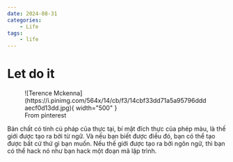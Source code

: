 ```yaml
---
date: 2024-08-31
categories:
    - Life
tags:
    - life
---
```


# Let do it
<figure markdown="span">
  ![Terence Mckenna](https://i.pinimg.com/564x/14/cb/f3/14cbf33dd71a5a95796dddaecf0d13dd.jpg){ width="500" }
  <figcaption>From pinterest</figcaption>
</figure>


Bản chất có tính cú pháp của thực tại, bí mật đích thực của phép màu, <!-- more --> là thế giới được tạo ra bởi từ ngữ. Và nếu bạn biết được điều đó, bạn có thể tạo được bất cứ thứ gì bạn muốn. Nếu thế giới được tạo ra bởi ngôn ngữ, thì bạn có thể hack nó như bạn hack một đoạn mã lập trình.
